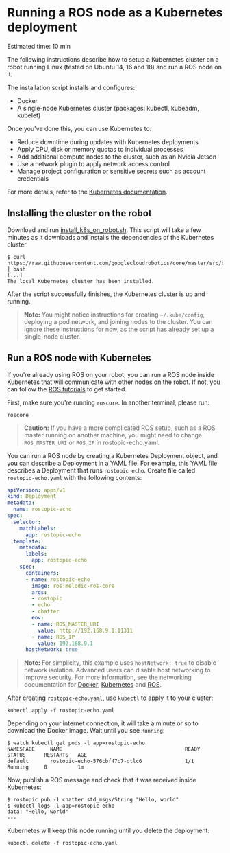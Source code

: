# Running a ROS node as a Kubernetes deployment

Estimated time: 10 min

The following instructions describe how to setup a Kubernetes cluster on a robot
running Linux (tested on Ubuntu 14, 16 and 18) and run a ROS node on it.

The installation script installs and configures:

* Docker
* A single-node Kubernetes cluster (packages: kubectl, kubeadm, kubelet)

Once you've done this, you can use Kubernetes to:

* Reduce downtime during updates with Kubernetes deployments
* Apply CPU, disk or memory quotas to individual processes
* Add additional compute nodes to the cluster, such as an Nvidia Jetson
* Use a network plugin to apply network access control
* Manage project configuration or sensitive secrets such as account credentials

For more details, refer to the [Kubernetes documentation](https://kubernetes.io/docs/home/).

## Installing the cluster on the robot

Download and run [install\_k8s\_on\_robot.sh](https://raw.githubusercontent.com/googlecloudrobotics/core/master/src/bootstrap/robot/install_k8s_on_robot.sh). This script will take a few minutes as it downloads and installs the dependencies of the Kubernetes cluster.

```shell
$ curl https://raw.githubusercontent.com/googlecloudrobotics/core/master/src/bootstrap/robot/install_k8s_on_robot.sh | bash
[...]
The local Kubernetes cluster has been installed.
```

After the script successfully finishes, the Kubernetes cluster is up and running.

> **Note:** You might notice instructions for creating `~/.kube/config`, deploying a pod network, and joining nodes to the cluster. You can ignore these instructions for now, as the script has already set up a single-node cluster.

## Run a ROS node with Kubernetes

If you're already using ROS on your robot, you can run a ROS node inside Kubernetes that will communicate with other nodes on the robot. If not, you can follow the [ROS tutorials](http://wiki.ros.org/ROS/Tutorials) to get started.

First, make sure you're running `roscore`. In another terminal, please run:

```shell
roscore
```

> **Caution:** If you have a more complicated ROS setup, such as a ROS master running on another machine, you might need to change `ROS_MASTER_URI` or `ROS_IP` in rostopic-echo.yaml.

You can run a ROS node by creating a Kubernetes Deployment object, and you can describe a Deployment in a YAML file.
For example, this YAML file describes a Deployment that runs `rostopic echo`.
Create file called `rostopic-echo.yaml` with the following contents:

```yaml
apiVersion: apps/v1
kind: Deployment
metadata:
  name: rostopic-echo
spec:
  selector:
    matchLabels:
      app: rostopic-echo
  template:
    metadata:
      labels:
        app: rostopic-echo
    spec:
      containers:
      - name: rostopic-echo
        image: ros:melodic-ros-core
        args:
        - rostopic
        - echo
        - chatter
        env:
        - name: ROS_MASTER_URI
          value: http://192.168.9.1:11311
        - name: ROS_IP
          value: 192.168.9.1
      hostNetwork: true
```

> **Note:** For simplicity, this example uses `hostNetwork: true` to disable network isolation. Advanced users can disable host networking to improve security. For more information, see the networking documentation for <a href="http://wiki.ros.org/ROS/NetworkSetup">Docker</a>, <a href="https://kubernetes.io/docs/concepts/cluster-administration/networking/">Kubernetes</a> and <a href="http://wiki.ros.org/ROS/NetworkSetup">ROS</a>.

After creating `rostopic-echo.yaml`, use `kubectl` to apply it to your cluster:

```shell
kubectl apply -f rostopic-echo.yaml
```

Depending on your internet connection, it will take a minute or so to download the Docker image. Wait until you see `Running`:

```console
$ watch kubectl get pods -l app=rostopic-echo
NAMESPACE     NAME                                        READY   STATUS      RESTARTS   AGE
default       rostopic-echo-576cbf47c7-dtlc6              1/1     Running     0          1m
```

Now, publish a ROS message and check that it was received inside Kubernetes:

```console
$ rostopic pub -1 chatter std_msgs/String "Hello, world"
$ kubectl logs -l app=rostopic-echo
data: "Hello, world"
---
```

Kubernetes will keep this node running until you delete the deployment:

```shell
kubectl delete -f rostopic-echo.yaml
```
